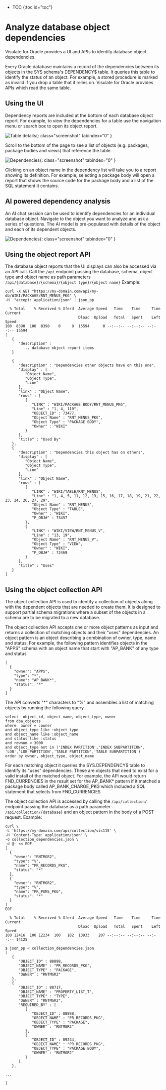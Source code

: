 * TOC
{:toc id="toc"}

# Analyze database object dependencies

Visulate for Oracle provides a UI and APIs to identify database object dependencies.

Every Oracle database maintains a record of the dependencies between its objects in the SYS schema's DEPENDENCY$ table. It queries this table to identify the status of an object. For example, a stored procedure is marked as invalid if you drop a table that it relies on. Visulate for Oracle provides APIs which read the same table.

## Using the UI

Dependency reports are included at the bottom of each database object report. For example, to view the dependencies for a table use the navigation menu or search box to open its object report.

![Table details](/images/table-details.png){: class="screenshot" tabindex="0" }

Scroll to the bottom of the page to see a list of objects (e.g. packages, package bodies and views) that reference the table.

![Dependencies](/images/dependencies.png){: class="screenshot" tabindex="0" }

Clicking on an object name in the dependency list will take you to a report showing its definition. For example, selecting a package body will open a report that shows the source code for the package body and a list of the SQL statement it contains.

## AI powered dependency analysis

An AI chat session can be used to identify dependencies for an individual database object. Navigate to the object you want to analyze and ask a series of questions. The AI model is pre-populated with details of the object and each of its dependent objects.

![Dependencies](/images/ai-dependency.png){: class="screenshot" tabindex="0" }

## Using the object report API

The database object reports that the UI displays can also be accessed via an API call. Call the `/api` endpoint passing the database, schema, object type and object name as path parameters `/api/{database}/{schema}/{object type}/{object name}` Example:

``` shell
curl -X GET "https://my-domain.com/api/my-db/WIKI/PACKAGE/RNT_MENUS_PKG" \
-H  "accept: application/json" | json_pp

  % Total    % Received % Xferd  Average Speed   Time    Time     Time  Current
                                 Dload  Upload   Total   Spent    Left  Speed
100  8390  100  8390    0     0  15594      0 --:--:-- --:--:-- --:--:-- 15594
[
   {
      "description" :
        ... database object report items
   }

   {
      "description" : "Dependencies other objects have on this one",
      "display" : [
         "Object Name",
         "Object Type",
         "Line"
      ],
      "link" : "Object Name",
      "rows" : [
         {
            "LINK" : "WIKI/PACKAGE BODY/RNT_MENUS_PKG",
            "Line" : "1, 4, 110",
            "OBJECT_ID" : 73477,
            "Object Name" : "RNT_MENUS_PKG",
            "Object Type" : "PACKAGE BODY",
            "Owner" : "WIKI"
         }
      ],
      "title" : "Used By"
   },
   {
      "description" : "Dependencies this object has on others",
      "display" : [
         "Object Name",
         "Object Type",
         "Line"
      ],
      "link" : "Object Name",
      "rows" : [
         {
            "LINK" : "WIKI/TABLE/RNT_MENUS",
            "Line" : "1, 4, 5, 11, 12, 13, 15, 16, 17, 18, 19, 21, 22, 23, 24, 26, 27, 29",
            "Object Name" : "RNT_MENUS",
            "Object Type" : "TABLE",
            "Owner" : "WIKI",
            "P_OBJ#" : 73457
         },
         {
            "LINK" : "WIKI/VIEW/RNT_MENUS_V",
            "Line" : "13, 19",
            "Object Name" : "RNT_MENUS_V",
            "Object Type" : "VIEW",
            "Owner" : "WIKI",
            "P_OBJ#" : 73469
         }
      ],
      "title" : "Uses"
   }
]
```

## Using the object collection API

The object collection API is used to identify a collection of objects along with the dependent objects that are needed to create them. It is designed to support partial schema migrations where a subset of the objects in a schema are to be migrated to a new database.

The object collection API accepts one or more object patterns as input and returns a collection of matching objects and their "uses" dependencies. An object pattern is an object describing a combination of owner, type, name and status. For example, the following pattern identifies objects in the "APPS" schema with an object name that start with "AP_BANK" of any type and status

```
[
  {
    "owner": "APPS",
    "type": "*",
    "name": "AP_BANK*",
    "status": "*"
  }
]
```

The API converts "*" characters to "%" and assembles a list of matching objects by running the following query

```
select  object_id, object_name, object_type, owner
from dba_objects
where  owner = :owner
and object_type like :object_type
and object_name like :object_name
and status like :status
and rownum < 3000
and object_type not in ('INDEX PARTITION','INDEX SUBPARTITION', 'LOB','LOB PARTITION','TABLE PARTITION','TABLE SUBPARTITION')
order by owner, object_type, object_name
```

For each matching object it queries the SYS.DEPENDENCY$ table to identify its "uses" dependencies. These are objects that need to exist for a valid install of the matched object. For example, the API would return FND_CURRENCIES in the result set for the AP_BANK* pattern if it matched a package body called AP_BANK_CHARGE_PKG which included a SQL statement that selects from FND_CURRENCIES

The object collection API is accessed by calling the `/api/collection/` endpoint passing the database as a path parameter `/api/collection/{database}` and an object pattern in the body of a POST request. Example:

```
curl \
-L 'https://my-domain.com/api/collection/vis115' \
-H 'Content-Type: application/json' \
-o collection_dependencies.json \
-d @- << EOF
[
  {
    "owner": "RNTMGR2",
    "type": "%",
    "name": "PR_RECORDS_PKG",
    "status": "*"
  },
  {
    "owner": "RNTMGR2",
    "type": "%",
    "name": "PR_PUMS_PKG",
    "status": "*"
  }
]
EOF

  % Total    % Received % Xferd  Average Speed   Time    Time     Time  Current
                                 Dload  Upload   Total   Spent    Left  Speed
100 12416  100 12234  100   182  13933    207 --:--:-- --:--:-- --:--:-- 14125

$ json_pp < collection_dependencies.json
[
   {
      "OBJECT_ID" : 88898,
      "OBJECT_NAME" : "PR_RECORDS_PKG",
      "OBJECT_TYPE" : "PACKAGE",
      "OWNER" : "RNTMGR2"
   },
   {
      "OBJECT_ID" : 88717,
      "OBJECT_NAME" : "PROPERTY_LIST_T",
      "OBJECT_TYPE" : "TYPE",
      "OWNER" : "RNTMGR2",
      "REQUIRED_BY" : [
         {
            "OBJECT_ID" : 88898,
            "OBJECT_NAME" : "PR_RECORDS_PKG",
            "OBJECT_TYPE" : "PACKAGE",
            "OWNER" : "RNTMGR2"
         },
         {
            "OBJECT_ID" : 89244,
            "OBJECT_NAME" : "PR_RECORDS_PKG",
            "OBJECT_TYPE" : "PACKAGE BODY",
            "OWNER" : "RNTMGR2"
         }
      ]
   },

...

]

```
